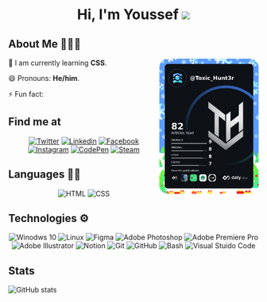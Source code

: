 <div >
<h1 align="center">Hi, I'm Youssef <img src="https://github.com/TheDudeThatCode/TheDudeThatCode/blob/master/Assets/Hi.gif" width="29px"> </h1>

## About Me 🧑🏼‍💻

<a href="https://app.daily.dev/Toxic_Hunt3r"><img src="https://raw.githubusercontent.com/ToxicHunt3r/ToxicHunt3r/main/Files/Toxic_Hunt3r.png" width="200" align="right" alt="Toxic Hunt3r's Dev Card"/></a>

🌱 I am currently learning **CSS**.

😄 Pronouns: **He/him**.

⚡ Fun fact:
</div>

## Find me at

<div align="center">

<a href="https://twitter.com/Toxic_Hunt3r" target="_blank"><img src="https://img.shields.io/badge/Twitter-1DA1F2?style=flat-square&logo=twitter&logoColor=white" alt="Twitter" /></a>
<a href="https://www.linkedin.com/in/toxichunt3r/" target="_blank"><img src="https://img.shields.io/badge/LinkedIn-0077B5?style=flat-square&logo=linkedin&logoColor=white" alt="Linkedin"/></a>
<a href="https://www.facebook.com/ToxicHunt3r" target="_blank"><img src="https://img.shields.io/badge/Facebook-%231877F2.svg?style=flat-square&logo=Facebook&logoColor=white" alt="Facebook"/></a>
<a href="https://www.instagram.com/toxic_hunt3r" target="_blank"><img src="https://img.shields.io/badge/Instagram-E4405F?style=flat-square&logo=instagram&logoColor=white" alt="Instagram"/></a>
<a href="https://codepen.io/Toxic_Hunt3r" target="_blank"><img src="https://img.shields.io/badge/Codepen-000000?style=fflat-square&logo=codepen&logoColor=white" alt="CodePen"/></a>
<a href="https://steamcommunity.com/id/Toxic_Hunt3r" target="_blank"><img src="https://img.shields.io/badge/steam-%23000000.svg?style=flat-square&logo=steam&logoColor=white" alt="Steam"/></a>
</div>

## Languages ✍🏼
<div align="center">

<img src="https://img.shields.io/badge/HTML5-E34F26?style=for-the-badge&logo=html5&logoColor=white" alt="HTML"/>
<img src="https://img.shields.io/badge/CSS3-1572B6?style=for-the-badge&logo=css3&logoColor=white" alt="CSS"/>

</div>


## Technologies ⚙️
<div align="center">

<img src="https://img.shields.io/badge/Windows-0078D6?style=for-the-badge&logo=windows&logoColor=white" alt="Winodws 10"/>
<img src="https://img.shields.io/badge/Linux-FCC624?style=for-the-badge&logo=linux&logoColor=black" alt="Linux"/>
<img src="https://img.shields.io/badge/figma-%23F24E1E.svg?style=for-the-badge&logo=figma&logoColor=white" alt="Figma"/>
<img src="https://img.shields.io/badge/Photoshop-%2331A8FF.svg?style=for-the-badge&logo=adobephotoshop&logoColor=white" alt="Adobe Photoshop"/>
<img src="https://img.shields.io/badge/Premiere%20Pro-9999FF.svg?style=for-the-badge&logo=Adobe%20Premiere%20Pro&logoColor=white" alt="Adobe Premiere Pro"/>
<img src="https://img.shields.io/badge/Illustrator-%23FF9A00.svg?style=for-the-badge&logo=adobeillustrator&logoColor=white" alt="Adobe Illustrator"/>
<img src="https://img.shields.io/badge/Notion-%23000000.svg?style=for-the-badge&logo=notion&logoColor=white" alt="Notion"/>
<img src="https://img.shields.io/badge/git-%23F05033.svg?style=for-the-badge&logo=git&logoColor=white" alt="Git"/>
<img src="https://img.shields.io/badge/github-%23121011.svg?style=for-the-badge&logo=github&logoColor=white" alt="GitHub"/>
<img src="https://img.shields.io/badge/GNU%20Bash-4EAA25?style=for-the-badge&logo=GNU%20Bash&logoColor=white" alt="Bash"/>
<img src="https://img.shields.io/badge/VS%20Code-0078d7.svg?style=for-the-badge&logo=visual-studio-code&logoColor=white" alt="Visual Stuido Code"/>
</div>

## Stats
<div align="left">

![GitHub stats](https://github-readme-stats.vercel.app/api?username=ToxicHunt3r&show_icons=true)

</div>